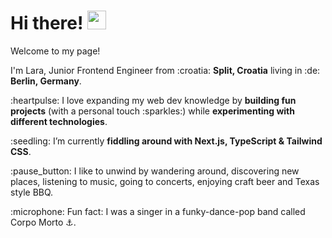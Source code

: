 <h1> Hi there! <img src="https://emojis.slackmojis.com/emojis/images/1577305505/7373/hand_wave.gif?1577305505" width="30"/></h1>

<p>Welcome to my page!</p>

<p>I'm Lara, Junior Frontend Engineer from :croatia: <b>Split, Croatia</b> living in :de: <b>Berlin, Germany</b>. </p>

<p>:heartpulse: I love expanding my web dev knowledge by <b>building fun projects</b> (with a personal touch :sparkles:) while <b>experimenting with different technologies</b>.</p>

<p>:seedling: I’m currently <b>fiddling around with Next.js, TypeScript & Tailwind CSS</b>.</p>

<p>:pause_button: I like to unwind by wandering around, discovering new places, listening to music, going to concerts, enjoying craft beer and Texas style BBQ.</p>

<p>:microphone: Fun fact: I was a singer in a funky-dance-pop band called Corpo Morto ⚓.</p>
